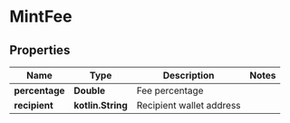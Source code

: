 
# MintFee

## Properties
Name | Type | Description | Notes
------------ | ------------- | ------------- | -------------
**percentage** | **Double** | Fee percentage | 
**recipient** | **kotlin.String** | Recipient wallet address | 



